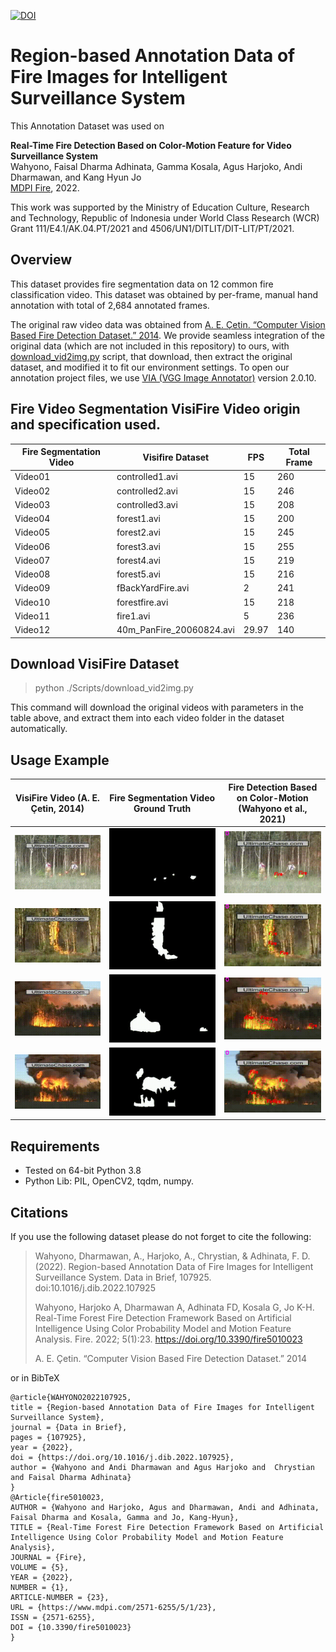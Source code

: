 [![DOI](https://zenodo.org/badge/DOI/10.5281/zenodo.5893854.svg)](https://doi.org/10.5281/zenodo.5893854)


# Region-based Annotation Data of Fire Images for Intelligent Surveillance System

This Annotation Dataset was used on

**Real-Time Fire Detection Based on Color-Motion Feature for Video Surveillance System**\
Wahyono, Faisal Dharma Adhinata, Gamma Kosala, Agus Harjoko, Andi Dharmawan, and Kang Hyun Jo\
[MDPI Fire](https://www.mdpi.com/2571-6255/5/1/23), 2022. 

This work was supported by the Ministry of Education Culture, Research and Technology, Republic of Indonesia under World Class Research (WCR) Grant 111/E4.1/AK.04.PT/2021 and 4506/UN1/DITLIT/DIT-LIT/PT/2021.  

## Overview
This dataset provides fire segmentation data on 12 common fire classification video. This dataset was obtained by per-frame, manual hand annotation with total of 2,684 annotated frames.

The original raw video data was obtained from [A. E. Çetin. “Computer Vision Based Fire Detection Dataset.” 2014](http://signal.ee.bilkent.edu.tr/VisiFire/Demo/FireClips). We provide seamless integration of the original data (which are not included in this repository) to ours, with [download_vid2img.py](./Scripts/download_vid2img.py) script, that download, then extract the original dataset, and modified it to fit our environment settings. To open our annotation project files, we use [VIA (VGG Image Annotator)](https://www.robots.ox.ac.uk/~vgg/software/via/) version 2.0.10.

## Fire Video Segmentation VisiFire Video origin and specification used.

| Fire   Segmentation Video | Visifire Dataset          | FPS | Total Frame |
|---------------------------|---------------------------|-----|-------------|
| Video01                   | controlled1.avi           | 15  | 260         |
| Video02                   | controlled2.avi           | 15  | 246         |
| Video03                   | controlled3.avi           | 15  | 208         |
| Video04                   | forest1.avi               | 15  | 200         |
| Video05                   | forest2.avi               | 15  | 245         |
| Video06                   | forest3.avi               | 15  | 255         |
| Video07                   | forest4.avi               | 15  | 219         |
| Video08                   | forest5.avi               | 15  | 216         |
| Video09                   | fBackYardFire.avi | 2   | 241         |
| Video10                   | forestfire.avi            | 15  | 218         |
| Video11                   | fire1.avi         | 5   | 236         |
| Video12                   | 40m_PanFire_20060824.avi  | 29.97  | 140         |

## Download VisiFire Dataset
> python ./Scripts/download_vid2img.py

This command will download the original videos with parameters in the table above, and extract them into each video folder in the dataset automatically.

## Usage Example
| VisiFire Video (A. E. Çetin, 2014) | Fire Segmentation Video Ground Truth      | Fire Detection Based on Color-Motion (Wahyono et al., 2021) |
| ----------- | ----------- | ----------- |
| ![Alt Text](./README/Video01.gif)      | ![Alt Text](./README/Video01_GT.gif)       | ![Alt Text](./README/Video01_ML.gif)       |
| ![Alt Text](./README/Video02.gif)      | ![Alt Text](./README/Video02_GT.gif)       | ![Alt Text](./README/Video02_ML.gif)       |
| ![Alt Text](./README/Video04.gif)      | ![Alt Text](./README/Video04_GT.gif)       | ![Alt Text](./README/Video04_ML.gif)       |
| ![Alt Text](./README/Video05.gif)      | ![Alt Text](./README/Video05_GT.gif)       | ![Alt Text](./README/Video05_ML.gif)       |

## Requirements

- Tested on 64-bit Python 3.8
- Python Lib: PIL, OpenCV2, tqdm, numpy.

## Citations
If you use the following dataset please do not forget to cite the following:
> Wahyono, Dharmawan, A., Harjoko, A., Chrystian, & Adhinata, F. D. (2022). Region-based Annotation Data of Fire Images for Intelligent Surveillance System. Data in Brief, 107925. doi:10.1016/j.dib.2022.107925
> 
> Wahyono, Harjoko A, Dharmawan A, Adhinata FD, Kosala G, Jo K-H. Real-Time Forest Fire Detection Framework Based on Artificial Intelligence Using Color Probability Model and Motion Feature Analysis. Fire. 2022; 5(1):23. https://doi.org/10.3390/fire5010023
> 
> A. E. Çetin. “Computer Vision Based Fire Detection Dataset.” 2014

or in BibTeX
```
@article{WAHYONO2022107925,
title = {Region-based Annotation Data of Fire Images for Intelligent Surveillance System},
journal = {Data in Brief},
pages = {107925},
year = {2022},
doi = {https://doi.org/10.1016/j.dib.2022.107925},
author = {Wahyono and Andi Dharmawan and Agus Harjoko and  Chrystian and Faisal Dharma Adhinata}
}
@Article{fire5010023,
AUTHOR = {Wahyono and Harjoko, Agus and Dharmawan, Andi and Adhinata, Faisal Dharma and Kosala, Gamma and Jo, Kang-Hyun},
TITLE = {Real-Time Forest Fire Detection Framework Based on Artificial Intelligence Using Color Probability Model and Motion Feature Analysis},
JOURNAL = {Fire},
VOLUME = {5},
YEAR = {2022},
NUMBER = {1},
ARTICLE-NUMBER = {23},
URL = {https://www.mdpi.com/2571-6255/5/1/23},
ISSN = {2571-6255},
DOI = {10.3390/fire5010023}
}
```
